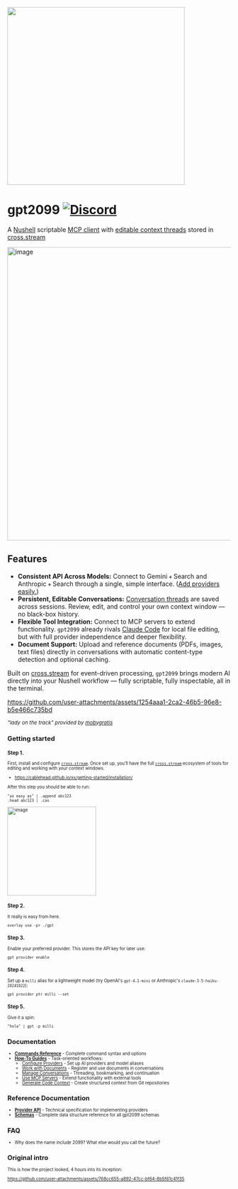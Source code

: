 <img
  src="https://github.com/user-attachments/assets/1b2a9834-dcbf-4f5a-85aa-32109a68397b"
  height="400"
/>

# gpt2099 [![Discord](https://img.shields.io/discord/1182364431435436042?logo=discord)](https://discord.com/invite/YNbScHBHrh)

A [Nushell](https://www.nushell.sh) scriptable
[MCP client](https://modelcontextprotocol.io/sdk/java/mcp-client#model-context-protocol-client)
with [editable context threads](https://cablehead.github.io/xs/tutorials/threaded-conversations/)
stored in [cross.stream](https://cablehead.github.io/xs/)

<img width="660" alt="image" src="https://github.com/user-attachments/assets/2b8d8744-076c-40e1-ac2c-1b1864ca2b80" />

## Features

- **Consistent API Across Models:** Connect to Gemini + Search and Anthropic + Search through a
  single, simple interface. ([Add providers easily.](docs/reference/provider-api.md))
- **Persistent, Editable Conversations:**
  [Conversation threads](https://cablehead.github.io/xs/tutorials/threaded-conversations/) are
  saved across sessions. Review, edit, and control your own context window — no black-box history.
- **Flexible Tool Integration:** Connect to MCP servers to extend functionality. `gpt2099` already
  rivals [Claude Code](https://docs.anthropic.com/en/docs/claude-code/overview) for local file
  editing, but with full provider independence and deeper flexibility.
- **Document Support:** Upload and reference documents (PDFs, images, text files) directly in
  conversations with automatic content-type detection and optional caching.

Built on [cross.stream](https://github.com/cablehead/xs) for event-driven processing, `gpt2099`
brings modern AI directly into your Nushell workflow — fully scriptable, fully inspectable, all in
the terminal.

https://github.com/user-attachments/assets/1254aaa1-2ca2-46b5-96e8-b5e466c735bd

<small><i>"lady on the track" provided by [mobygratis](https://mobygratis.com)</i><small>

## Getting started

### Step 1.

First, install and configure [`cross.stream`](https://github.com/cablehead/xs). Once set up, you'll
have the full [`cross.stream`](https://github.com/cablehead/xs) ecosystem of tools for editing and
working with your context windows.

- https://cablehead.github.io/xs/getting-started/installation/

After this step you should be able to run:

```nushell
"as easy as" | .append abc123
.head abc123 | .cas
```

<img height="200" alt="image" src="https://github.com/user-attachments/assets/dcff4ecf-e708-42fc-8cac-573375003320" />

### Step 2.

It really is easy from here.

```nushell
overlay use -pr ./gpt
```

### Step 3.

Enable your preferred provider. This stores the API key for later use:

```nushell
gpt provider enable
```

### Step 4.

Set up a `milli` alias for a lightweight model (try OpenAI's `gpt-4.1-mini` or Anthropic's
`claude-3-5-haiku-20241022`):

```nushell
gpt provider ptr milli --set
```

### Step 5.

Give it a spin:

```nushell
"hola" | gpt -p milli
```

## Documentation

- **[Commands Reference](docs/commands.md)** - Complete command syntax and options
- **[How-To Guides](docs/how-to/)** - Task-oriented workflows:
  - [Configure Providers](docs/how-to/configure-providers.md) - Set up AI providers and model
    aliases
  - [Work with Documents](docs/how-to/work-with-documents.md) - Register and use documents in
    conversations
  - [Manage Conversations](docs/how-to/manage-conversations.md) - Threading, bookmarking, and
    continuation
  - [Use MCP Servers](docs/how-to/use-mcp-servers.md) - Extend functionality with external tools
  - [Generate Code Context](docs/how-to/generate-code-context.md) - Create structured context from
    Git repositories

## Reference Documentation

- **[Provider API](docs/reference/provider-api.md)** - Technical specification for implementing
  providers
- **[Schemas](docs/reference/schemas.md)** - Complete data structure reference for all gpt2099
  schemas

## FAQ

- Why does the name include 2099? What else would you call the future?

## Original intro

This is how the project looked, 4 hours into its inception:

https://github.com/user-attachments/assets/768cc655-a892-47cc-bf64-8b5f61c41f35
